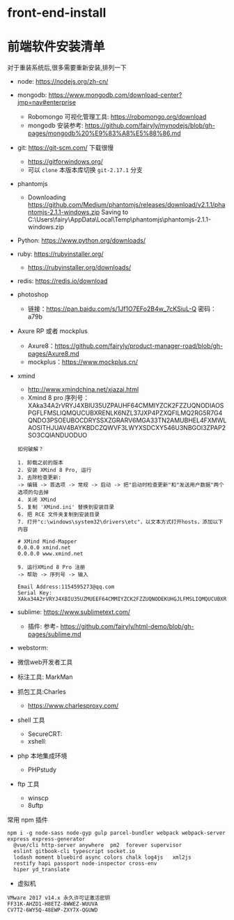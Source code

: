 # front-end-install

# 前端软件安装清单

对于重装系统后,很多需要重新安装,排列一下

- node: https://nodejs.org/zh-cn/
- mongodb: https://www.mongodb.com/download-center?jmp=nav#enterprise
  - Robomongo 可视化管理工具:  https://robomongo.org/download
  - mongodb 安装参考: https://github.com/fairyly/mynodejs/blob/gh-pages/mongodb%20%E9%83%A8%E5%88%86.md

- git: https://git-scm.com/  下载很慢
  - https://gitforwindows.org/
  - 可以 `clone` 本版本库切换 `git-2.17.1` 分支

- phantomjs
  - Downloading https://github.com/Medium/phantomjs/releases/download/v2.1.1/phantomjs-2.1.1-windows.zip
    Saving to C:\Users\fairy\AppData\Local\Temp\phantomjs\phantomjs-2.1.1-windows.zip

- Python: https://www.python.org/downloads/

- ruby: https://rubyinstaller.org/
  - https://rubyinstaller.org/downloads/

- redis: https://redis.io/download

- photoshop
  - 链接：https://pan.baidu.com/s/1Jf1O7EFo2B4w_7cKSiuL-Q 密码：a79b


- Axure RP 或者 mockplus
  - Axure8：https://github.com/fairyly/product-manager-road/blob/gh-pages/Axure8.md
  - mockplus：https://www.mockplus.cn/
  
- xmind
  - http://www.xmindchina.net/xiazai.html
  - Xmind 8 pro 序列号：XAka34A2rVRYJ4XBIU35UZPAUHF64CMMIYZCK2FZZUQNODIAOSPGFLFMSLIQMQUCUBXRENLK6NZL37JXP4PZXQFILMQ2RG5R7G4QNDO3PSOEUBOCDRYSSXZGRARV6MGA33TN2AMUBHEL4FXMWLAOSITHJUAV4BAYKBDCZQWVF3LWYXSDCXY546U3NBGOI3ZPAP2SO3CQIANDUODUO
  ```
  如何破解？

  1. 卸载之前的版本
  2. 安装 XMind 8 Pro, 运行
  3. 去除检查更新:
  -> 编辑 -> 首选项 -> 常规 -> 启动 -> 把"启动时检查更新"和"发送用户数据"两个选项的勾去掉
  4. 关闭 XMind
  5. 复制 'XMind.ini' 替换到安装目录
  6. 把 RCE 文件夹复制到安装目录
  7. 打开"c:\windows\system32\drivers\etc"，以文本方式打开hosts，添加以下内容

  # XMind Mind-Mapper
  0.0.0.0 xmind.net
  0.0.0.0 www.xmind.net

  9. 运行XMind 8 Pro 注册
  -> 帮助 -> 序列号 -> 输入

  Email Address:1154595273@qq.com
  Serial Key:
  XAka34A2rVRYJ4XBIU35UZMUEEF64CMMIYZCK2FZZUQNODEKUHGJLFMSLIQMQUCUBXRENLK6NZL37JXP4PZXQFILMQ2RG5R7G4QNDO3PSOEUBOCDRYSSXZGRARV6MGA33TN2AMUBHEL4FXMWYTTJDEINJXUAV4BAYKBDCZQWVF3LWYXSDCXY546U3NBGOI3ZPAP2SO3CSQFNB7VVIY123456789012345
  ```

- sublime: https://www.sublimetext.com/
  - 插件: 参考- https://github.com/fairyly/html-demo/blob/gh-pages/sublime.md

- webstorm: 

- 微信web开发者工具

- 标注工具: MarkMan

- 抓包工具:Charles
  - https://www.charlesproxy.com/

- shell 工具
  - SecureCRT: 
  - xshell: 
  
  
- php 本地集成环境
  - PHPstudy

- ftp 工具
  - winscp
  - 8uftp

常用 npm 插件
```
npm i -g node-sass node-gyp gulp parcel-bundler webpack webpack-server express express-generator
  @vue/cli http-server anywhere  pm2  forever supervisor
  eslint gitbook-cli typescript socket.io 
  lodash moment bluebird async colors chalk log4js   xml2js
  restify hapi passport node-inspector cross-env 
  hiper yd_translate
```



* 虚拟机 
```
VMware 2017 v14.x 永久许可证激活密钥
FF31K-AHZD1-H8ETZ-8WWEZ-WUUVA
CV7T2-6WY5Q-48EWP-ZXY7X-QGUWD
```
